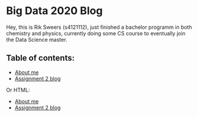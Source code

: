 # Big Data 2020 Blog

Hey, this is Rik Sweers (s4121112), just finished a bachelor programm in both chemistry and physics, currently doing some CS course to eventually join the Data Science master.

## Table of contents:

* [About me](something.md)
* [Assignment 2 blog](assignment2.md)

Or HTML:
* [About me](something.html)
* [Assignment 2 blog](assignment2.html)
